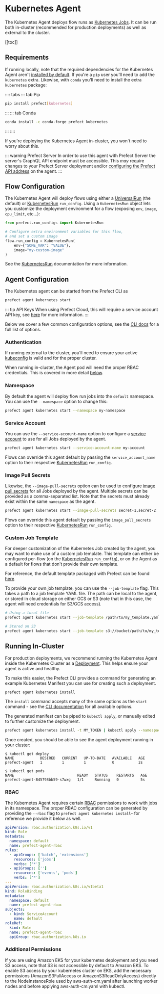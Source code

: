 # Kubernetes Agent

The Kubernetes Agent deploys flow runs as [Kubernetes
Jobs](https://kubernetes.io/docs/concepts/workloads/controllers/job/). It can
be run both in-cluster (recommended for production deployments) as well as
external to the cluster.

[[toc]]

## Requirements

If running locally, note that the required dependencies for the Kubernetes
Agent aren't [installed by default](/core/getting_started/installation.md). If
you're a `pip` user you'll need to add the `kubernetes` extra. Likewise, with
`conda` you'll need to install the extra `kubernetes` package:

:::: tabs
::: tab Pip

```bash
pip install prefect[kubernetes]
```

:::
::: tab Conda

```bash
conda install -c conda-forge prefect kubernetes
```

:::
::::

If you're deploying the Kubernetes Agent in-cluster, you won't need to worry
about this.

::: warning Prefect Server
In order to use this agent with Prefect Server the server's GraphQL API
endpoint must be accessible. This _may_ require changes to your Prefect Server
deployment and/or [configuring the Prefect API
address](./overview.md#prefect-api-address) on the agent.
:::

## Flow Configuration

The Kubernetes Agent will deploy flows using either a
[UniversalRun](/orchestration/flow_config/run_configs.md#universalrun) (the
default) or [KubernetesRun](/orchestration/flow_config/run_configs.md#kubernetesrun)
`run_config`. Using a `KubernetesRun` object lets you customize the deployment
environment for a flow (exposing `env`, `image`, `cpu_limit`, etc...):

```python
from prefect.run_configs import KubernetesRun

# Configure extra environment variables for this flow,
# and set a custom image
flow.run_config = KubernetesRun(
    env={"SOME_VAR": "VALUE"},
    image="my-custom-image"
)
```

See the [KubernetesRun](/orchestration/flow_config/run_configs.md#kubernetesrun)
documentation for more information.

## Agent Configuration

The Kubernetes agent can be started from the Prefect CLI as

```bash
prefect agent kubernetes start
```

::: tip API Keys <Badge text="Cloud"/>
When using Prefect Cloud, this will require a service account API key, see
[here](./overview.md#api_keys) for more information.
:::

Below we cover a few common configuration options, see the [CLI
docs](/api/latest/cli/agent.md#kubernetes-start) for a full list of options.

### Authentication

If running external to the cluster, you'll need to ensure your active
[kubeconfig](https://kubernetes.io/docs/concepts/configuration/organize-cluster-access-kubeconfig/)
is valid and for the proper cluster.

When running in-cluster, the Agent pod will need the proper RBAC credentials.
This is covered in more detail [below](#running-in-cluster).

### Namespace

By default the agent will deploy flow run jobs into the `default` namespace.
You can use the `--namespace` option to change this:

```bash
prefect agent kubernetes start --namespace my-namespace
```

### Service Account

You can use the `--service-account-name` option to configure a [service
account](https://kubernetes.io/docs/reference/access-authn-authz/service-accounts-admin/)
to use for all Jobs deployed by the agent.

```bash
prefect agent kubernetes start --service-account-name my-account
```

Flows can override this agent default by passing the `service_account_name` option to
their respective
[KubernetesRun](/orchestration/flow_config/run_configs.md#kubernetesrun)
`run_config`.

### Image Pull Secrets

Likewise, the `--image-pull-secrets` option can be used to configure [image
pull
secrets](https://kubernetes.io/docs/concepts/containers/images/#specifying-imagepullsecrets-on-a-pod)
for all Jobs deployed by the agent. Multiple secrets can be provided as a
comma-separated list. Note that the secrets must already exist within the same
`namespace` as the agent.

```bash
prefect agent kubernetes start --image-pull-secrets secret-1,secret-2
```

Flows can override this agent default by passing the `image_pull_secrets` option to
their respective
[KubernetesRun](/orchestration/flow_config/run_configs.md#kubernetesrun)
`run_config`.

### Custom Job Template

For deeper customization of the Kubernetes Job created by the agent, you may
want to make use of a custom job template. This template can either be
configured per-flow (on the
[KubernetesRun](/orchestration/flow_config/run_configs.md#kubernetesrun)
`run_config`), or on the Agent as a default for flows that don't provide their
own template.

For reference, the default template packaged with Prefect can be found
[here](https://github.com/PrefectHQ/prefect/blob/master/src/prefect/agent/kubernetes/job_template.yaml).

To provide your own job template, you can use the `--job-template` flag. This
takes a path to a job template YAML file. The path can be local to the agent,
or stored in cloud storage on either GCS or S3 (note that in this case, the
agent will need credentials for S3/GCS access).

```bash
# Using a local file
prefect agent kubernetes start --job-template /path/to/my_template.yaml

# Stored on S3
prefect agent kubernetes start --job-template s3://bucket/path/to/my_template.yaml
```

## Running In-Cluster

For production deployments, we recommend running the Kubernetes Agent inside
the Kubernetes Cluster as a
[Deployment](https://kubernetes.io/docs/concepts/workloads/controllers/deployment/).
This helps ensure your agent is active and healthy.

To make this easier, the Prefect CLI provides a command for generating an
example Kubernetes Manifest you can use for creating such a deployment.

```bash
prefect agent kubernetes install
```

The `install` command accepts many of the same options as the `start` command -
see the [CLI documentation](/api/latest/cli/agent.md#kubernetes-install) for
all available options.

The generated manifest can be piped to `kubectl apply`, or manually edited to
further customize the deployment.

```bash
prefect agent kubernetes install -t MY_TOKEN | kubectl apply --namespace=my-namespace -f -
```

Once created, you should be able to see the agent deployment running in your
cluster:

```
$ kubectl get deploy
NAME            DESIRED   CURRENT   UP-TO-DATE   AVAILABLE   AGE
prefect-agent   1         1         1            0           2s

$ kubectl get pods
NAME                             READY   STATUS    RESTARTS   AGE
prefect-agent-845798bb59-s7wxg   1/1     Running   0          5s
```

### RBAC

The Kubernetes Agent requires certain
[RBAC](https://kubernetes.io/docs/reference/access-authn-authz/rbac/)
permissions to work with jobs in its namespace. The proper RBAC configuration
can be generated by providing the `--rbac` flag to `prefect agent kubernetes install`- for reference we provide it below as well.

```yaml
apiVersion: rbac.authorization.k8s.io/v1
kind: Role
metadata:
  namespace: default
  name: prefect-agent-rbac
rules:
  - apiGroups: ['batch', 'extensions']
    resources: ['jobs']
    verbs: ['*']
  - apiGroups: ['']
    resources: ['events', 'pods']
    verbs: ['*']
---
apiVersion: rbac.authorization.k8s.io/v1beta1
kind: RoleBinding
metadata:
  namespace: default
  name: prefect-agent-rbac
subjects:
  - kind: ServiceAccount
    name: default
roleRef:
  kind: Role
  name: prefect-agent-rbac
  apiGroup: rbac.authorization.k8s.io
```

### Additional Permissions

If you are using Amazon EKS for your kubernetes deployment and you need S3
access, note that S3 is not accessible by default to Amazon EKS. To enable S3
access by your kubernetes cluster on EKS, add the necessary permissions
(AmazonS3FullAccess or AmazonS3ReadOnlyAccess) directly to the NodeInstanceRole
used by aws-auth-cm.yaml after launching worker nodes and before applying
aws-auth-cm.yaml with kubectl.
